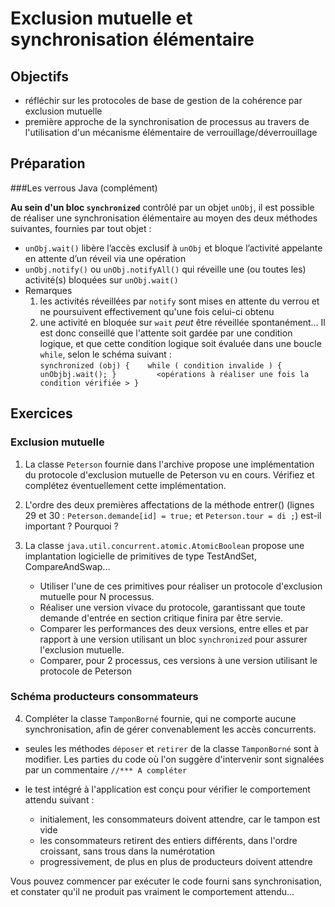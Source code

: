 Exclusion mutuelle et synchronisation élémentaire
=================================================

Objectifs
---------
- réfléchir sur les protocoles de base de gestion de la cohérence par exclusion mutuelle
- première approche de la synchronisation de processus au travers de l'utilisation d'un 
mécanisme élémentaire de verrouillage/déverrouillage
 
Préparation
-----------
###Les verrous Java (complément)

**Au sein d'un bloc `synchronized`** contrôlé par un objet `unObj`, il est possible de 
réaliser une synchronisation élémentaire au moyen des deux méthodes suivantes, fournies par
tout objet :

- `unObj.wait()` libère l’accès exclusif à `unObj` et bloque l’activité appelante 
	en attente d’un réveil via une opération
- `unObj.notify()` ou `unObj.notifyAll()` qui réveille une (ou toutes les) activité(s)
	bloquées sur `unObj.wait()` 
- Remarques
	1. les activités réveillées par `notify` sont mises en attente du verrou et ne poursuivent
	effectivement qu'une fois celui-ci obtenu
	2. une activité en bloquée sur `wait` *peut* être réveillée spontanément... 
			Il est  donc conseillé que l'attente soit gardée par une condition logique, et que cette
	condition logique soit évaluée dans une boucle `while`, selon le schéma suivant :	
        `synchronized (obj) {	
			while ( condition invalide ) { unObjbj.wait(); }        
			<opérations à réaliser une fois la condition vérifiée >
         }` 


Exercices
---------
### Exclusion mutuelle
1. La classe `Peterson` fournie dans l'archive propose une implémentation du protocole 
d'exclusion mutuelle de Peterson vu en cours. Vérifiez et complétez éventuellement cette
implémentation.

2. L'ordre des deux premières affectations de la méthode entrer() (lignes 29 et 30 : 
`Peterson.demande[id] = true;` et `Peterson.tour = di ;`) est-il important ? Pourquoi ?


3. La classe `java.util.concurrent.atomic.AtomicBoolean` propose une implantation 
logicielle de primitives de type TestAndSet, CompareAndSwap...
	- Utiliser l'une de ces primitives pour réaliser un protocole d'exclusion mutuelle pour N
processus.
	- Réaliser une version vivace du protocole, garantissant que toute demande d'entrée 
	en section critique finira par être servie.
	- Comparer les performances des deux versions, entre elles et par rapport à une 
	version utilisant un bloc `synchronized` pour assurer l'exclusion mutuelle.
	- Comparer, pour 2 processus, ces versions à une version utilisant le protocole de Peterson
	
### Schéma producteurs consommateurs
4. Compléter la classe `TamponBorné` fournie, qui ne comporte aucune synchronisation, afin de 
gérer convenablement les accès concurrents.

- seules les méthodes `déposer` et `retirer` de la classe `TamponBorné` sont à modifier. Les
parties du code où l'on suggère d'intervenir sont signalées par un commentaire `//*** A compléter`
- le test intégré à l'application est conçu pour vérifier le comportement attendu suivant :

	* initialement, les consommateurs doivent attendre, car le tampon est vide
	* les consommateurs retirent des entiers différents, dans l'ordre croissant, 
		sans trous dans la numérotation
	* progressivement, de plus en plus de producteurs doivent attendre
	
Vous pouvez commencer par exécuter le code fourni sans synchronisation, et constater qu'il 
ne produit pas vraiment le comportement attendu...